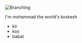 ![Branching](https://guides.github.com/activities/hello-world/branching.png)

I'm mohammad the world's koskesh

- kir
- kos
- babat
